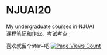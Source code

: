 # NJUAI20
My undergraduate courses in NJUAI  
课程笔记和作业、考试考点  
  
  
  喜欢就留个star~吧
[![Page Views Count](https://badges.toozhao.com/badges/01GYHDTSQX9KXBYG96T2V35KPH/green.svg)](https://badges.toozhao.com/stats/01GYHDTSQX9KXBYG96T2V35KPH "Get your own page views count badge on badges.toozhao.com")
